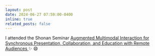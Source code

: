 ```yaml
---
layout: post
date: 2024-06-27 07:59:00-0400
inline: true
related_posts: false
---
```


I attended the Shonan Seminar [Augmented Multimodal Interaction for Synchronous Presentation, Collaboration, and Education with Remote Audiences ](https://shonan.nii.ac.jp/seminars/213/) :sparkles: :smile:
